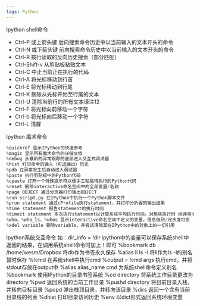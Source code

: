 ```yaml
---
tags: Python
---
```


Ipython shell命令

- Ctrl-P 或上箭头键 后向搜索命令历史中以当前输入的文本开头的命令
- Ctrl-N 或下箭头键 前向搜索命令历史中以当前输入的文本开头的命令
- Ctrl-R 按行读取的反向历史搜索（部分匹配）
- Ctrl-Shift-v 从剪贴板粘贴文本
- Ctrl-C 中止当前正在执行的代码
- Ctrl-A 将光标移动到行首
- Ctrl-E 将光标移动到行尾
- Ctrl-K 删除从光标开始至行尾的文本
- Ctrl-U 清除当前行的所有文本译注12
- Ctrl-F 将光标向前移动一个字符
- Ctrl-b 将光标向后移动一个字符
- Ctrl-L 清屏

Ipython 魔术命令
```python
%quickref 显示IPython的快速参考
%magic 显示所有魔术命令的详细文档
%debug 从最新的异常跟踪的底部进入交互式调试器
%hist 打印命令的输入（可选输出）历史
%pdb 在异常发生后自动进入调试器
%paste 执行剪贴板中的Python代码
%cpaste 打开一个特殊提示符以便手工粘贴待执行的Python代码
%reset 删除interactive命名空间中的全部变量/名称
%page OBJECT 通过分页器打印输出OBJECT
%run script.py 在IPython中执行一个Python脚本文件
%prun statement 通过cProfile执行statement，并打印分析器的输出结果
%time statement 报告statement的执行时间
%timeit statement 多次执行statement以计算系综平均执行时间。对那些执行时 间非常小的代码很有用
%who、%who_ls、%whos 显示interactive命名空间中定义的变量，信息级别/冗余度可变
%xdel variable 删除variable，并尝试清除其在IPython中的对象上的一切引用
```

Ipython系统交互命令
如：dir_info = !dir ipython中的变量可以保存系统shell中返回的结果，在调用系统shell命令时加上！即可
%bookmark db /home/wesm/Dropbox 将db作为书签永久保存
%alias ll ls -l 将ll作为ls -l的别名暂时保存
%!cmd 在系统shell中执行cmd
%output = !cmd args 执行cmd，并将stdout存放在output中
%alias alias_name cmd 为系统shell命令定义别名
%bookmark 使用IPython的目录书签系统
%cd directory 将系统工作目录更改为directory
%pwd 返回系统的当前工作目录
%pushd directory 将目前目录入栈，并转向目标目录
%popd 弹出栈顶目录，并转向该目录
%dirs 返回一个含有当前目录栈的列表
%dhist 打印目录访问历史
%env 以dict形式返回系统环境变量

